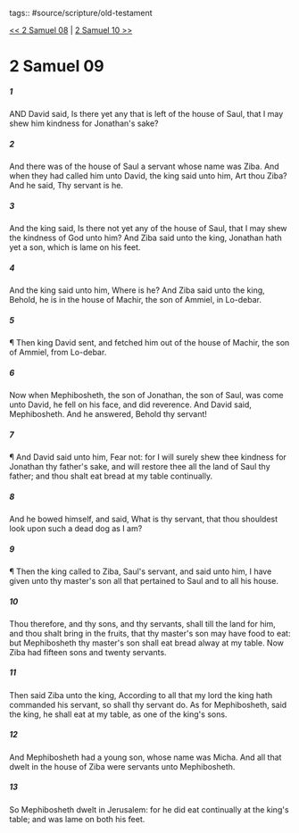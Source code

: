 tags:: #source/scripture/old-testament

[<< 2 Samuel 08](/old-testament/10_2_Samuel/2_Samuel_08.md) | [2 Samuel 10 >>](/old-testament/10_2_Samuel/2_Samuel_10.md)

# 2 Samuel 09

##### 1

AND David said, Is there yet any that is left of the house of Saul, that I may shew him kindness for Jonathan's sake?

##### 2

And there was of the house of Saul a servant whose name was Ziba. And when they had called him unto David, the king said unto him, Art thou Ziba? And he said, Thy servant is he.

##### 3

And the king said, Is there not yet any of the house of Saul, that I may shew the kindness of God unto him? And Ziba said unto the king, Jonathan hath yet a son, which is lame on his feet.

##### 4

And the king said unto him, Where is he? And Ziba said unto the king, Behold, he is in the house of Machir, the son of Ammiel, in Lo-debar.

##### 5

¶ Then king David sent, and fetched him out of the house of Machir, the son of Ammiel, from Lo-debar.

##### 6

Now when Mephibosheth, the son of Jonathan, the son of Saul, was come unto David, he fell on his face, and did reverence. And David said, Mephibosheth. And he answered, Behold thy servant!

##### 7

¶ And David said unto him, Fear not: for I will surely shew thee kindness for Jonathan thy father's sake, and will restore thee all the land of Saul thy father; and thou shalt eat bread at my table continually.

##### 8

And he bowed himself, and said, What is thy servant, that thou shouldest look upon such a dead dog as I am?

##### 9

¶ Then the king called to Ziba, Saul's servant, and said unto him, I have given unto thy master's son all that pertained to Saul and to all his house.

##### 10

Thou therefore, and thy sons, and thy servants, shall till the land for him, and thou shalt bring in the fruits, that thy master's son may have food to eat: but Mephibosheth thy master's son shall eat bread alway at my table. Now Ziba had fifteen sons and twenty servants.

##### 11

Then said Ziba unto the king, According to all that my lord the king hath commanded his servant, so shall thy servant do. As for Mephibosheth, said the king, he shall eat at my table, as one of the king's sons.

##### 12

And Mephibosheth had a young son, whose name was Micha. And all that dwelt in the house of Ziba were servants unto Mephibosheth.

##### 13

So Mephibosheth dwelt in Jerusalem: for he did eat continually at the king's table; and was lame on both his feet.
